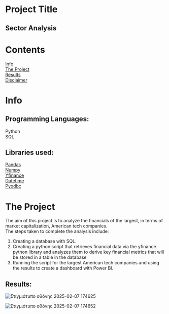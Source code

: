 # Project Title
## Sector Analysis <br>
# Contents
[Info](#Info)<br>
[The Project](#The-Project)<br>
[Results](#Results)<br>
[Disclaimer](#Disclaimer) <br>
# Info
## Programming Languages: 
Python <br>
SQL <br>
## Libraries used:
[Pandas](https://pandas.pydata.org/#:~:text=pandas%20is%20a%20fast,%20powerful,%20flexible)<br>
[Numpy](https://numpy.org/)<br>
[Yfinance](https://pypi.org/project/yfinance/)<br>
[Datetime](https://docs.python.org/3/library/datetime.html)<br>
[Pyodbc](https://pypi.org/project/pyodbc/)<br>
# The Project
The aim of this project is to analyze the financials of the largest, in terms of market capitalization, American tech companies.<br>
The steps taken to complete the analysis include:<br>
1.	Creating a database with SQL.<br>
2.	Creating a python script that retrieves financial data via the yfinance python library and analyzes them to derive key financial metrics that will be stored in a table in the database<br>
3.	Running the script for the largest  American tech companies and using the results to create a dashboard with Power BI.<br>
## Results:
![Στιγμιότυπο οθόνης 2025-02-07 174625](https://github.com/user-attachments/assets/cf1307b4-de28-42eb-b4b2-9f24b18b9f36)

![Στιγμιότυπο οθόνης 2025-02-07 174652](https://github.com/user-attachments/assets/7d184056-6d1e-4244-95e5-263242f58753)
